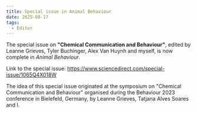 ```yaml
---
title: Special issue in Animal Behaviour
date: 2025-08-17
tags:
  - Editor
---
```


The special issue on **"Chemical Communication and Behaviour"**, edited by Leanne Grieves, Tyler Buchinger, Alex Van Huynh and myself, is now complete in *Animal Behaviour*.

<!--more-->

Link to the special issue: https://www.sciencedirect.com/special-issue/1065Q4X018W

The idea of this special issue originated at the symposium on "Chemical Communication and Behaviour" organised during the Behaviour 2023 conference in Bielefeld, Germany, by Leanne Grieves, Tatjana Alves Soares and I.




